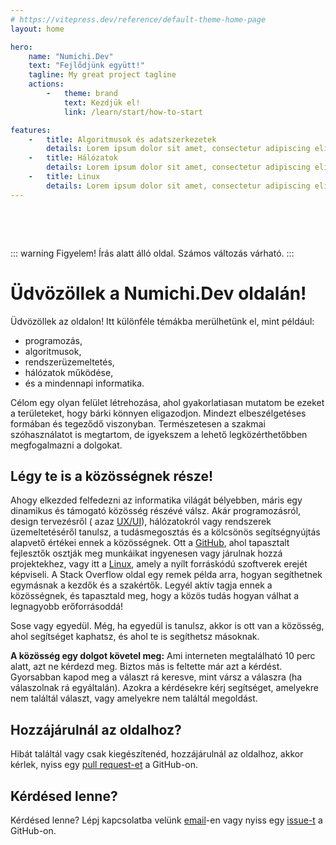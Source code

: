 ```yaml
---
# https://vitepress.dev/reference/default-theme-home-page
layout: home

hero:
    name: "Numichi.Dev"
    text: "Fejlődjünk együtt!"
    tagline: My great project tagline
    actions:
        -   theme: brand
            text: Kezdjük el!
            link: /learn/start/how-to-start

features:
    -   title: Algoritmusok és adatszerkezetek
        details: Lorem ipsum dolor sit amet, consectetur adipiscing elit
    -   title: Hálózatok
        details: Lorem ipsum dolor sit amet, consectetur adipiscing elit
    -   title: Linux
        details: Lorem ipsum dolor sit amet, consectetur adipiscing elit
---
```


<div style="height: 48px;"></div>

::: warning Figyelem!
Írás alatt álló oldal. Számos változás várható.
:::

# Üdvözöllek a Numichi.Dev oldalán!

Üdvözöllek az oldalon! Itt különféle témákba merülhetünk el, mint például:

- programozás,
- algoritmusok,
- rendszerüzemeltetés,
- hálózatok működése,
- és a mindennapi informatika.

Célom egy olyan felület létrehozása, ahol gyakorlatiasan mutatom be ezeket a területeket, hogy bárki könnyen eligazodjon. Mindezt elbeszélgetéses formában és
tegeződő viszonyban. Természetesen a szakmai szóhasználatot is megtartom, de igyekszem a lehető legközérthetőbben megfogalmazni a dolgokat.

## Légy te is a közösségnek része!

Ahogy elkezded felfedezni az informatika világát bélyebben, máris egy dinamikus és támogató közösség részévé válsz. Akár programozásról, design tervezésről (
azaz [UX/UI](https://www.xlabs.hu/blog/ux-ui-jelentese)), hálózatokról vagy rendszerek üzemeltetéséről tanulsz, a tudásmegosztás és a kölcsönös segítségnyújtás
alapvető értékei ennek a közösségnek. Ott a [GitHub](https://github.com/), ahol tapasztalt fejlesztők osztják meg munkáikat ingyenesen vagy járulnak hozzá
projektekhez, vagy itt a [Linux](https://hu.wikipedia.org/wiki/Linux), amely a nyílt forráskódú szoftverek erejét képviseli. A Stack Overflow oldal egy remek
példa arra, hogyan segíthetnek egymásnak a kezdők és a szakértők. Legyél aktív tagja ennek a közösségnek, és tapasztald meg, hogy a közös tudás hogyan válhat a
legnagyobb erőforrásoddá!

Sose vagy egyedül. Még, ha egyedül is tanulsz, akkor is ott van a közösség, ahol segítséget kaphatsz, és ahol te is segíthetsz másoknak.

**A közösség egy dolgot követel meg:** Ami interneten megtalálható 10 perc alatt, azt ne kérdezd meg. Biztos más is feltette már azt a kérdést. Gyorsabban kapod
meg a választ rá keresve, mint vársz a válaszra (ha válaszolnak rá egyáltalán). Azokra a kérdésekre kérj segítséget, amelyekre nem találtál választ, vagy
amelyekre nem találtál megoldást.

## Hozzájárulnál az oldalhoz?

Hibát találtál vagy csak kiegészítenéd, hozzájárulnál az oldalhoz, akkor kérlek, nyiss egy [pull request-et](https://github.com/numichi-dev/site) a GitHub-on.

## Kérdésed lenne?

Kérdésed lenne? Lépj kapcsolatba velünk [email](mailto:numichidev@proton.me)-en vagy nyiss egy [issue-t](https://github.com/numichi-dev/site/issues) a
GitHub-on.




